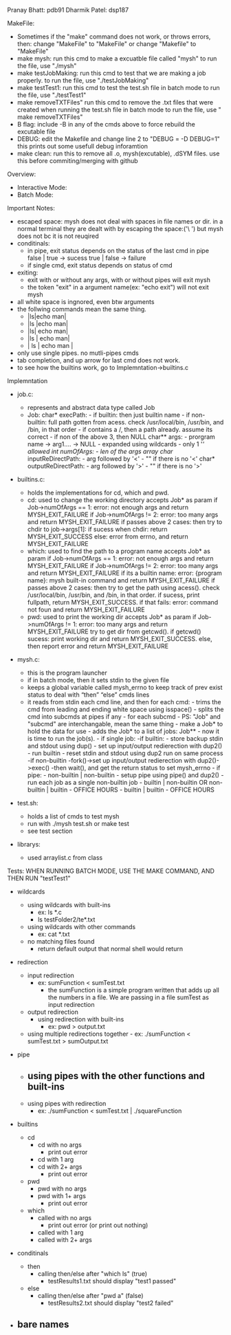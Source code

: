 Pranay Bhatt: pdb91
Dharmik Patel: dsp187

MakeFile:
- Sometimes if the "make" command does not work, or throws errors, then:
    change "MakeFile" to "MakeFile" or change "Makefile" to "MakeFile"
- make mysh:
    run this cmd to make a excuatble file called "mysh"
    to run the file, use "./mysh"
- make testJobMaking:
    run this cmd to test that we are making a job properly.
    to run the file, use "./testJobMaking"
- make testTest1:
    run this cmd to test the test.sh file in batch mode
    to run the file, use "./testTest1"
- make removeTXTFiles"
    run this cmd to remove the .txt files that were created when running the test.sh file in batch mode
    to run the file, use " make removeTXTFiles"
- B flag: include -B in any of the cmds above to force rebuild the excutable file
- DEBUG:
    edit the Makefile and change line 2 to "DEBUG = -D DEBUG=1"
    this prints out some usefull debug inforamtion
- make clean:
    run this to remove all .o, mysh(excutable), .dSYM files.
    use this before commiting/merging with github


Overview:
- Interactive Mode:
- Batch Mode:

Important Notes:
- escaped space: 
    mysh does not deal with spaces in file names or dir. 
    in a normal terminal they are dealt with by escaping the space:('\ ')
    but mysh does not bc it is not reuqired
- conditinals:
    - in pipe, exit status depends on the status of the last cmd in pipe
        false | true -> sucess
        true | false -> failure
    - if single cmd, exit status depends on status of cmd
- exiting:
    - exit with or without any args, with or without pipes
        will exit mysh
    - the token "exit" in a argument name(ex: "echo exit")
        will not exit mysh
- all white space is ingnored, even btw arguments
- the follwing commands mean the same thing.
    - |ls|echo man|
    - |ls   |echo         man|
    - |ls|   echo man|
    - |ls        |      echo man|
    - |         ls        |      echo man        |
- only use single pipes. no mutli-pipes cmds
- tab completion, and up arrow for last cmd does not work.
- to see how the builtins work, go to Implemntation->builtins.c


Implemntation
- job.c:
    - represents and abstract data type called Job
    - Job:
        char* execPath:
            - if builtin: then just builtin name
            - if non-builtin: full path gotten from acess. check /usr/local/bin, /usr/bin, and /bin, in that order
            - if contains a /, then a path already. assume its correct
            - if non of the above 3, then NULL
        char** args:
            - prorgram name -> arg1.... -> NULL
            - expanded using wildcards
                - only 1 '*' allowed
        int numOfArgs:
            - len of the args array
        char* inputReDirectPath:
            - arg followed by '<'
            - "" if there is no '<'
        char* outputReDirectPath:
            - arg followed by '>'
            - "" if there is no '>'
- builtins.c:
    - holds the implementations for cd, which and pwd.
    - cd:
        used to change the working directory
        accepts Job* as param
        if Job->numOfArgs == 1: error: not enough args and return MYSH_EXIT_FAILURE
        if Job->numOfArgs != 2: error: too many args and return MYSH_EXIT_FAILURE
        if passes above 2 cases:
            then try to chdir to job->args[1]:
                if sucess when chdir: return MYSH_EXIT_SUCCESS 
                else: error from errno, and return MYSH_EXIT_FAILURE 
    - which:
        used to find the path to a program name
        accepts Job* as param
        if Job->numOfArgs == 1: error: not enough args and return MYSH_EXIT_FAILURE
        if Job->numOfArgs != 2: error: too many args and return MYSH_EXIT_FAILURE
        if its a builtin name: error: {program name}: mysh built-in command and return MYSH_EXIT_FAILURE
        if passes above 2 cases:
            then try to get the path using acess(). check /usr/local/bin, /usr/bin, and /bin, in that order.
                if sucess, print fullpath, return MYSH_EXIT_SUCCESS.
            if that fails: error: command not foun and return MYSH_EXIT_FAILURE
    - pwd:
        used to print the working dir
        accepts Job* as param
        if Job->numOfArgs != 1: error: too many args and return MYSH_EXIT_FAILURE
        try to get dir from getcwd(). 
            if getcwd() sucess: print working dir and return MYSH_EXIT_SUCCESS.
            else, then report error and return MYSH_EXIT_FAILURE

- mysh.c:
    - this is the program launcher
    - if in batch mode, then it sets stdin to the given file
    - keeps a global variable called mysh_errno to keep track of prev exist status to  deal with “then” “else” cmds lines
    - it reads from stdin each cmd line, and then for each cmd:
            - trims the cmd from leading and ending white space using isspace()
            - splits the cmd into subcmds at pipes if any
            - for each subcmd
                - PS: "Job" and "subcmd" are interchangable, mean the same thing
                - make a Job* to hold the data for use
                - adds the Job* to a list of jobs: Job**
            - now it is time to run the job(s).
                - if single job:
                    -if builtin:
                        - store backup stdin and stdout using dup()
                        - set up input/output redierection with dup2()
                        - run builtin
                        - reset stdin and stdout using dup2
                        run on same process
                    -if non-builtin
                        -fork()->set up input/output redierection with dup2()->exec()
                        -then wait(), and get the return status to set mysh_errno
                - if pipe:
                    - non-builtin | non-builtin
                        - setup pipe using pipe() and dup2()
                        - run each job as a single non-builtin job
                    - builtin | non-builtin OR non-builtin | builtin
                        - OFFICE HOURS
                    - builtin | builtin
                        - OFFICE HOURS
- test.sh:
    - holds a list of cmds to test mysh
    - run with ./mysh test.sh or make test
    - see test section
- librarys:
    - used arraylist.c from class 

Tests:
WHEN RUNNING BATCH MODE, USE THE MAKE COMMAND, AND THEN RUN "testTest1"
- wildcards
    - using wildcards with built-ins
        - ex: ls *.c
        - ls testFolder2/te*.txt
    - using wildcards with other commands
        - ex: cat *.txt
    - no matching files found
        - return default output that normal shell would return
- redirection
    - input redirection
        - ex: sumFunction < sumTest.txt
            - the sumFunction is a simple program written that adds up all the numbers in a file. We are passing in a file sumTest as input redirection
    - output redirection
        - using redirection with built-ins
            - ex: pwd > output.txt
    - using multiple redirections together
            - ex: ./sumFunction < sumTest.txt > sumOutput.txt
    
- pipe
    - using pipes with the other functions and built-ins
        - 
    - using pipes with redirection
        - ex: ./sumFunction < sumTest.txt | ./squareFunction
- builtins
    - cd
        - cd with no args
            - print out error
        - cd with 1 arg
        - cd with 2+ args
            - print out error
    - pwd
        - pwd with no args
        - pwd with 1+ args
            - print out error
    - which
        - called with no args
            - print out error (or print out nothing)
        - called with 1 arg 
        - called with 2+ args
- conditinals
    - then
        - calling then/else after "which ls" (true)
            - testResults1.txt should display "test1 passed"
    - else
        - calling then/else after "pwd a" (false)
            - testResults2.txt should display "test2 failed"

- bare names
    - 
